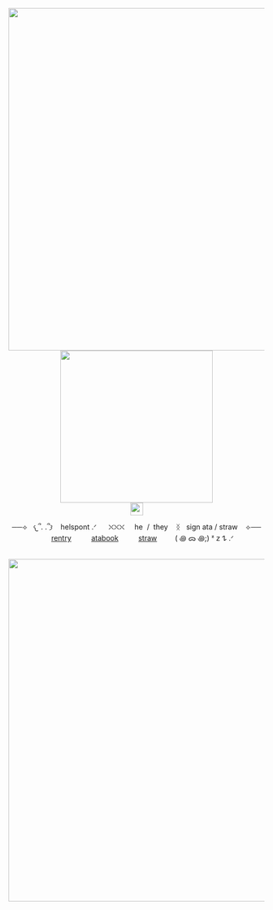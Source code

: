 <div align="center">
 <br clear="center"> <img width="675" src="https://64.media.tumblr.com/2272fb38d0d084f214192fa557bddc35/616dc88afee4f780-08/s640x960/98102ddf4bb40821a33c29848101f87970f78a06.pnj"/>
 <br clear="center"> <img height="300" src="https://static.wikia.nocookie.net/cookierunkingdom/images/d/d1/Cutscene_beast_episode11_05.png/revision/latest?cb=20250926035407"/>
 <br clear="center"> <img height="25" src="https://64.media.tumblr.com/e48a00699a014da07dd8dc80bc60deec/c573c037035c4113-17/s1280x1920/1188ea58943d73ae198ffa72cb6ec082f902a9c9.png"/>
<p align="center"> ──⟢‎ ‎ ‎  ‎𐔌՞. .՞𐦯‎ ‎ ‎ ‎ ‎helspont‎  .ᐟ‎ ‎ ‎ ‎ ‎  ‎ ⛌⛌⛌‎‎ ‎ ‎ ‎ ‎ ‎he ‎ /‎ ‎  they ‎ ‎ ‎ ᛝ‎ ‎‎ ‎  sign ata / straw ‎ ‎ ‎ ‎⟣──
<br clear="center"> ⁭ ‎ ‎ ‎ ‎ ‎  <a href="https://rentry.co/depths-of-hell">rentry</a> ‎ ‎ ‎ ‎ ‎ ‎ ‎  ‎ ‎  <a href="https://hellspawn.atabook.org">atabook</a> ‎ ‎ ‎ ‎ ‎ ‎ ‎  ‎ ‎  <a href="https://depths-of-hell.straw.page">straw</a>  ‎ ‎ ‎ ‎ ‎ ‎  ‎ ‎ ( ꩜ ᯅ ꩜;) ᶻ 𝗓 𐰁 .ᐟ⁭</p>
 <br clear="center"> <img width="675" src="https://64.media.tumblr.com/14158fde468d4f7b3e20a9f117c9ea96/616dc88afee4f780-ca/s640x960/da345e5ef9c0794fe055a7fcae9097d674b98648.pnj"/>
</div>
